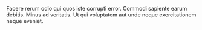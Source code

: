 Facere rerum odio qui quos iste corrupti error. Commodi sapiente earum debitis. Minus ad veritatis. Ut qui voluptatem aut unde neque exercitationem neque eveniet.